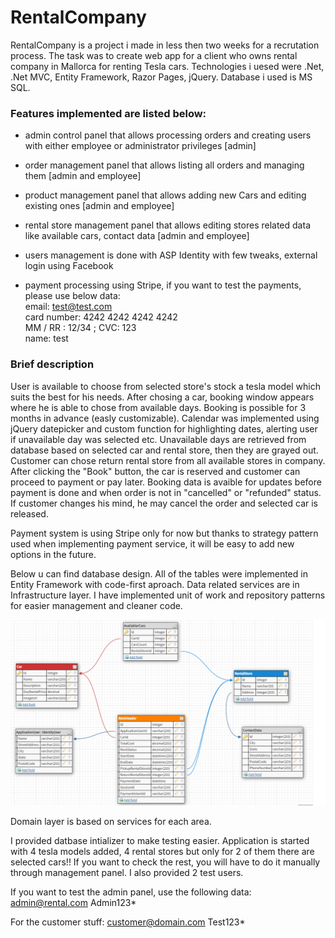 # RentalCompany

RentalCompany is a project i made in less then two weeks for a recrutation process. The task was to create web app for a client who owns rental company in Mallorca for renting Tesla cars. Technologies i uesed were .Net, .Net MVC, Entity Framework, Razor Pages, jQuery. Database i used is MS SQL.

<h3>Features implemented are listed below:</h3>

- admin control panel that allows processing orders and creating users with either employee or administrator privileges [admin]

- order management panel that allows listing all orders and managing them [admin and employee]

- product management panel that allows adding new Cars and editing existing ones [admin and employee]

- rental store management panel that allows editing stores related data like available cars, contact data [admin and employee]

- users management is done with ASP Identity with few tweaks, external login using Facebook

- payment processing using Stripe, if you want to test the payments, please use below data:<br>
email: test@test.com<br>
card number:  4242 4242 4242 4242<br>
MM / RR : 12/34 ; CVC: 123<br>
name: test<br>

<h3>Brief description</h3>

User is available to choose from selected store's stock a tesla model which suits the best for his needs. After chosing a car, booking window appears where he is able to chose from available days. Booking is possible for 3 months in advance (easly customizable). Calendar was implemented using jQuery datepicker and custom function for highlighting dates, alerting user if unavailable day was selected etc. Unavailable days are retrieved from database based on selected car and rental store, then they are grayed out. Customer can chose return rental store from all available stores in company. After clicking the "Book" button, the car is reserved and customer can proceed to payment or pay later. Booking data is avaible for updates before payment is done and when order is not in "cancelled" or "refunded" status. If customer changes his mind, he may cancel the order and selected car is released. 

Payment system is using Stripe only for now but thanks to strategy pattern used when implementing payment service, it will be easy to add new options in the future.

Below u can find database design. All of the tables were implemented in Entity Framework with code-first aproach. Data related services are in Infrastructure layer. I have implemented unit of work and repository patterns for easier management and cleaner code. 

![alt text](https://github.com/Hubertgitck/RentalStore/blob/release/database.png?raw=true)


Domain layer is based on services for each area. 

I provided datbase intializer to make testing easier. Application is started with 4 tesla models added, 4 rental stores but only for 2 of them there are selected cars!! If you want to check the rest, you will have to do it manually through management panel. I also provided 2 test users.

If you want to test the admin panel, use the following data: 
admin@rental.com
Admin123*

For the customer stuff:
customer@domain.com
Test123*
